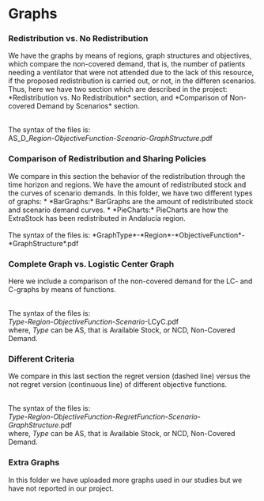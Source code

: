 # Graphs

<h3>Redistribution vs. No Redistribution</h3>
We have the graphs by means of regions, graph structures and objectives, which compare  the non-covered demand, that is, the number of patients needing a ventilator that were not attended due to the lack of this resource, if the proposed redistribution is carried out, or not, in the differen scenarios. Thus, here we have two section which are described in the project: *Redistribution vs. No Redistribution* section, and *Comparison of Non-covered Demand by Scenarios* section.  <br>
  <br>

The syntax of the files is:  
AS_D_*Region*-*ObjectiveFunction*-*Scenario*-*GraphStructure*.pdf  
  
<h3>Comparison of Redistribution and Sharing Policies</h3>
We compare in this section the behavior of the redistribution through the time horizon and regions. We have the amount of redistributed stock and the curves of scenario demands. In this folder, we have two different types of graphs:  
* *BarGraphs:* BarGraphs are the amount of redistributed stock and scenario demand curves.  
* *PieCharts:* PieCharts are how the ExtraStock has been redistributed in Andalucía region. <br>

<br>
The syntax of the files is:  
*GraphType*-*Region*-*ObjectiveFunction*-*GraphStructure*.pdf

<h3>Complete Graph vs. Logistic Center Graph</h3>
Here we include a comparison of the non-covered demand for the LC- and C-graphs by means of functions.  <br>
<br>

The syntax of the files is:  
*Type*-*Region*-*ObjectiveFunction*-*Scenario*-LCyC.pdf  
where, *Type* can be AS, that is Available Stock, or NCD, Non-Covered Demand.

<h3>Different Criteria</h3>
We compare in this last section the regret version (dashed line) versus the not regret version (continuous line) of different objective functions.   <br>
<br>

The syntax of the files is:  
*Type*-*Region*-*ObjectiveFunction-RegretFunction*-*Scenario*-*GraphStructure*.pdf  
where, *Type* can be AS, that is Available Stock, or NCD, Non-Covered Demand.

<h3>Extra Graphs</h3>
In this folder we have uploaded more graphs used in our studies but we have not reported in our project.
